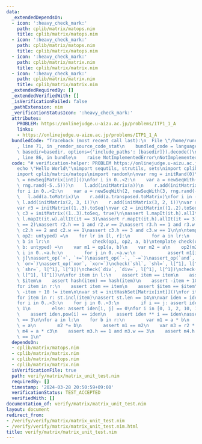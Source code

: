```yaml
---
data:
  _extendedDependsOn:
  - icon: ':heavy_check_mark:'
    path: cplib/matrix/matops.nim
    title: cplib/matrix/matops.nim
  - icon: ':heavy_check_mark:'
    path: cplib/matrix/matops.nim
    title: cplib/matrix/matops.nim
  - icon: ':heavy_check_mark:'
    path: cplib/matrix/matrix.nim
    title: cplib/matrix/matrix.nim
  - icon: ':heavy_check_mark:'
    path: cplib/matrix/matrix.nim
    title: cplib/matrix/matrix.nim
  _extendedRequiredBy: []
  _extendedVerifiedWith: []
  _isVerificationFailed: false
  _pathExtension: nim
  _verificationStatusIcon: ':heavy_check_mark:'
  attributes:
    PROBLEM: https://onlinejudge.u-aizu.ac.jp/problems/ITP1_1_A
    links:
    - https://onlinejudge.u-aizu.ac.jp/problems/ITP1_1_A
  bundledCode: "Traceback (most recent call last):\n  File \"/home/runner/.local/lib/python3.10/site-packages/onlinejudge_verify/documentation/build.py\"\
    , line 71, in _render_source_code_stat\n    bundled_code = language.bundle(stat.path,\
    \ basedir=basedir, options={'include_paths': [basedir]}).decode()\n  File \"/home/runner/.local/lib/python3.10/site-packages/onlinejudge_verify/languages/nim.py\"\
    , line 86, in bundle\n    raise NotImplementedError\nNotImplementedError\n"
  code: "# verification-helper: PROBLEM https://onlinejudge.u-aizu.ac.jp/problems/ITP1_1_A\n\
    echo \"Hello World\"\nimport sequtils, strutils, sets\nimport cplib/matrix/matrix\n\
    import cplib/matrix/matops\nimport random\n\nvar rng = initRand(0)\n\nvar l, r\
    \ = newSeq[Matrix[int]]()\nfor i in 0..<2:\n    var a = newSeqWith(2, newSeqWith(3,\
    \ rng.rand(-5..5)))\n    l.add(initMatrix(a))\n    r.add(initMatrix(a.transposed))\n\
    for i in 0..<2:\n    var a = newSeqWith(2, newSeqWith(3, rng.rand(-5..5)))\n \
    \   l.add(a.toMatrix)\n    r.add(a.transposed.toMatrix)\nfor i in -1..1:\n   \
    \ l.add(initMatrix(2, 3, i))\n    r.add(initMatrix(3, 2, i))\nvar r2 = initMatrix((1..2).toSeq)\n\
    var r3 = initMatrix((1..3).toSeq)\nvar c2 = initMatrix((1..2).toSeq, true)\nvar\
    \ c3 = initMatrix((1..3).toSeq, true)\n\nassert l.mapIt(it.h).allIt(it == 2) and\
    \ l.mapIt(it.w).allIt(it == 3)\nassert r.mapIt(it.h).allIt(it == 3) and r.mapIt(it.w).allIt(it\
    \ == 2)\nassert r2.h == 1 and r2.w == 2\nassert r3.h == 1 and r3.w == 3\nassert\
    \ c2.h == 2 and c2.w == 1\nassert c3.h == 3 and c3.w == 1\n\n\ntemplate assert_op(op1,\
    \ op2: untyped) =\n    for lr in [l, r]:\n        for a in lr:\n            for\
    \ b in lr:\n                check(op1, op2, a, b)\ntemplate check(op1, op2, a,\
    \ b: untyped) =\n    var m1 = op1(a, b)\n    var m2 = a\n    op2(m2, b)\n    for\
    \ i in 0..<a.h:\n        for j in 0..<a.w:\n            assert m1[i][j] == m2[i,\
    \ j]\nassert_op(`+`, `+=`)\nassert_op(`-`, `-=`)\nassert_op(`and`, `and=`)\nassert_op(`or`,\
    \ `or=`)\nassert_op(`xor`, `xor=`)\ncheck(`shl`, `shl=`, l[^1], l[^1])\ncheck(`shr`,\
    \ `shr=`, l[^1], l[^1])\ncheck(`div`, `div=`, l[^1], l[^1])\ncheck(`mod`, `mod=`,\
    \ l[^1], l[^1])\n\nfor item in l:\n    assert item == item\n    assert $item ==\
    \ $item\n    assert hash(item) == hash(item)\n    assert -item + 10 != item\n\
    for item in r:\n    assert item == item\n    assert $item == $item\n    assert\
    \ -item + 10 != item\n\nvar st = initHashSet[Matrix[int]]()\nfor item in l: st.incl(item)\n\
    for item in r: st.incl(item)\nassert st.len == 14\n\nvar iden = identity_matrix[int](3)\n\
    for i in 0..<3:\n    for j in 0..<3:\n        if i == j: assert iden[i, j] ==\
    \ 1\n        else: assert iden[i, j] == 0\nfor i in [0, 1, 2, 10, 100, 1000]:\n\
    \    assert iden.pow(i) == iden\n    assert iden ** i == iden\nassert iden.sum\
    \ == 3\n\nfor a in l:\n    for b in r:\n        var m1 = a * b\n        var m2\
    \ = a\n        m2 *= b\n        assert m1 == m2\n    var m3 = r2 * a\n    var\
    \ m4 = a * c3\n    assert m3.h == 1 and m3.w == 3\n    assert m4.h == 2 and m4.w\
    \ == 1\n"
  dependsOn:
  - cplib/matrix/matops.nim
  - cplib/matrix/matrix.nim
  - cplib/matrix/matops.nim
  - cplib/matrix/matrix.nim
  isVerificationFile: true
  path: verify/matrix/matrix_unit_test.nim
  requiredBy: []
  timestamp: '2024-03-28 20:50:59+09:00'
  verificationStatus: TEST_ACCEPTED
  verifiedWith: []
documentation_of: verify/matrix/matrix_unit_test.nim
layout: document
redirect_from:
- /verify/verify/matrix/matrix_unit_test.nim
- /verify/verify/matrix/matrix_unit_test.nim.html
title: verify/matrix/matrix_unit_test.nim
---
```

